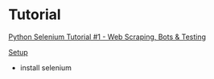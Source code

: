 # Tutorial

[Python Selenium Tutorial #1 - Web Scraping, Bots & Testing](https://www.youtube.com/watch?v=Xjv1sY630Uc&list=PLzMcBGfZo4-n40rB1XaJ0ak1bemvlqumQ)

[Setup](https://youtu.be/Xjv1sY630Uc?list=PLzMcBGfZo4-n40rB1XaJ0ak1bemvlqumQ&t=80)

- install selenium          
